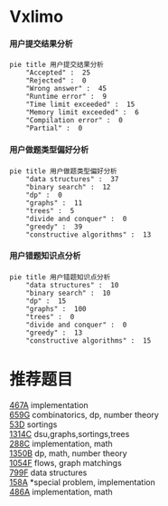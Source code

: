 # Vxlimo

<!-- tabs:start -->



#### **用户提交结果分析**

```mermaid
pie title 用户提交结果分析
    "Accepted" :  25
    "Rejected" :  0
    "Wrong answer" :  45
    "Runtime error" :  9
    "Time limit exceeded" :  15
    "Memory limit exceeded" :  6
    "Compilation error" :  0
    "Partial" :  0
```

#### **用户做题类型偏好分析**

```mermaid
pie title 用户做题类型偏好分析
    "data structures" :  37
    "binary search" :  12
    "dp" :  0
    "graphs" :  11
    "trees" :  5
    "divide and conquer" :  0
    "greedy" :  39
    "constructive algorithms" :  13
```
#### **用户错题知识点分析**

```mermaid
pie title 用户错题知识点分析
    "data structures" :  10
    "binary search" :  10
    "dp" :  15
    "graphs" :  100
    "trees" :  0
    "divide and conquer" :  0
    "greedy" :  13
    "constructive algorithms" :  15
```



<!-- tabs:end -->
# 推荐题目
[467A](https://codeforces.com/contest/467/problem/A)		implementation		  
[659G](https://codeforces.com/contest/659/problem/G)		combinatorics,
                        dp,
                        number theory		  
[53D](https://codeforces.com/contest/53/problem/D)		sortings		  
[1314C](https://codeforces.com/contest/1314/problem/C)		dsu,graphs,sortings,trees		  
[288C](https://codeforces.com/contest/288/problem/C)		implementation,
                        math		  
[1350B](https://codeforces.com/contest/1350/problem/B)		dp,
                        math,
                        number theory		  
[1054F](https://codeforces.com/contest/1054/problem/F)		flows,
                        graph matchings		  
[799F](https://codeforces.com/contest/799/problem/F)		data structures		  
[158A](https://codeforces.com/contest/158/problem/A)		*special problem,
                        implementation		  
[486A](https://codeforces.com/contest/486/problem/A)		implementation,
                        math		  
